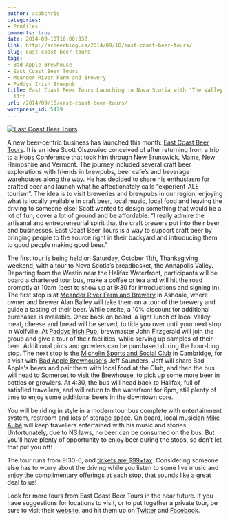 ```yaml
---
author: acbbchris
categories:
- Profiles
comments: true
date: 2014-09-10T16:00:33Z
link: http://acbeerblog.ca/2014/09/10/east-coast-beer-tours/
slug: east-coast-beer-tours
tags:
- Bad Apple Brewhouse
- East Coast Beer Tours
- Meander River Farm and Brewery
- Paddys Irish Brewpub
title: East Coast Beer Tours Launching in Nova Scotia with "The Valley Tour" October
  11th
url: /2014/09/10/east-coast-beer-tours/
wordpress_id: 5479
---
```


[![East Coast Beer Tours](http://acbeerblog.ca/wp-content/uploads/2014/08/logo.png)](http://acbeerblog.ca/wp-content/uploads/2014/08/logo.png)

A new beer-centric business has launched this month: [East Coast Beer Tours](http://eastcoastbeertours.com/). It is an idea Scott Olszowiec conceived of after returning from a trip to a Hops Conference that took him through New Brunswick, Maine, New Hampshire and Vermont. The journey included several craft beer explorations with friends in brewpubs, beer cafe’s and beverage warehouses along the way. He has decided to share his enthusiasm for crafted beer and launch what he affectionately calls “experient-ALE tourism”.  The idea is to visit breweries and brewpubs in our region, enjoying what is locally available in craft beer, local music, local food and leaving the driving to someone else! Scott wanted to design something that would be a lot of fun, cover a lot of ground and be affordable. “I really admire the artisanal and entrepreneurial spirit that the craft brewers put into their beer and businesses. East Coast Beer Tours is a way to support craft beer by bringing people to the source right in their backyard and introducing them to good people making good beer.”

The first tour is being held on Saturday, October 11th, Thanksgiving weekend, with a tour to Nova Scotia’s breadbasket, the Annapolis Valley. Departing from the Westin near the Halifax Waterfront, participants will be board a chartered tour bus, make a coffee or tea and will hit the road promptly at 10am (best to show up at 9:30 for introductions and signing in). The first stop is at [Meander River Farm and Brewery](http://www.meanderriverfarm.ca/) in Ashdale, where owner and brewer Alan Bailey will take them on a tour of the brewery and guide a tasting of their beer. While onsite, a 10% discount for additional purchases is available. Once back on board, a light lunch of local Valley meat, cheese and bread will be served, to tide you over until your next stop in Wolfville. At [Paddys Irish Pub](http://www.paddyspub.ca/), brewmaster John Fitzgerald will join the group and give a tour of their facilities, while serving up samples of their beer. Additional pints and growlers can be purchased during the hour-long stop. The next stop is the [Michelin Sports and Social Club](https://www.facebook.com/MichelinSportsAndSocialClub) in Cambridge, for a visit with [Bad Apple Brewhouse's](http://badapplebrewhouse.ca/) Jeff Saunders. Jeff will share Bad Apple's beers and pair them with local food at the Club, and then the bus will head to Somerset to visit the Brewhouse, to pick up some more beer in bottles or growlers. At 4:30, the bus will head back to Halifax, full of satisfied travellers, and will return to the waterfront for 6pm, still plenty of time to enjoy some additional beers in the downtown core.

You will be riding in style in a modern tour bus complete with entertainment system, restroom and lots of storage space. On board, local musician [Mike Aubé](http://www.mikeaube.com/) will keep travellers entertained with his music and stories. Unfortunately, due to NS laws, no beer can be consumed on the bus. But you'll have plenty of opportunity to enjoy beer during the stops, so don't let that put you off!

The tour runs from 9:30-6, and [tickets are $99+tax](http://eastcoastbeertours.com/products/annapolis-valley-tour). Considering someone else has to worry about the driving while you listen to some live music and enjoy the complimentary offerings at each stop, that sounds like a great deal to us!

Look for more tours from East Coast Beer Tours in the near future. If you have suggestions for locations to visit, or to put together a private tour, be sure to visit their [website](http://eastcoastbeertours.com/), and hit them up on [Twitter](https://twitter.com/ECBeerTours) and [Facebook](https://www.facebook.com/eastcoastbeertours).
